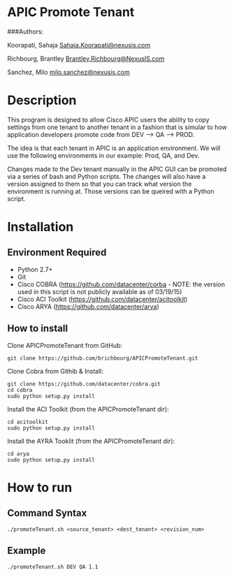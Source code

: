 # APIC Promote Tenant

###Authors:

Koorapati, Sahaja <Sahaja.Koorapati@nexusis.com>

Richbourg, Brantley <Brantley.Richbourg@NexusIS.com>

Sanchez, Milo <milo.sanchez@nexusis.com>

# Description

This program is designed to allow Cisco APIC users the ability to copy settings from one tenant to another tenant in a fashion that is simular to how application developers promote code from DEV --> QA --> PROD.

The idea is that each tenant in APIC is an application environment.  We will use the following environments in our example: Prod, QA, and Dev.

Changes made to the Dev tenant manually in the APIC GUI can be promoted via a series of bash and Python scripts.  The changes will also have a version assigned to them so that you can track what version the environment is running at.  Those versions can be queired with a Python script.


# Installation

## Environment Required

* Python 2.7+
* Git
* Cisco COBRA (https://github.com/datacenter/corba - NOTE: the version used in this script is not publicly available as of 03/19/15)
* Cisco ACI Toolkit (https://github.com/datacenter/acitoolkit)
* Cisco ARYA (https://github.com/datacenter/arya)

## How to install

Clone APICPromoteTenant from GitHub:

	git clone https://github.com/brichbourg/APICPromoteTenant.git

Clone Cobra from Githib & Install:

	git clone https://github.com/datacenter/cobra.git
	cd cobra
	sudo python setup.py install


Install the ACI Toolkit (from the APICPromoteTenant dir):

	cd acitoolkit
	sudo python setup.py install


Install the AYRA Tooklit (from the APICPromoteTenant dir):

	cd arya
	sudo python setup.py install


# How to run

## Command Syntax
	./promoteTenant.sh <source_tenant> <dest_tenant> <revision_num>

## Example
	./promoteTenant.sh DEV QA 1.1 
